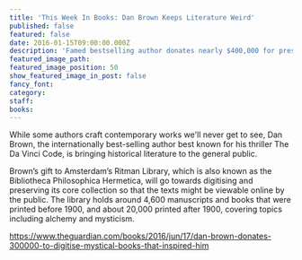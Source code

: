 ```yaml
---
title: 'This Week In Books: Dan Brown Keeps Literature Weird'
published: false
featured: false
date: 2016-01-15T09:00:00.000Z
description: 'Famed bestselling author donates nearly $400,000 for preservation of priceless arcane manuscripts.'
featured_image_path:
featured_image_position: 50
show_featured_image_in_post: false
fancy_font:
category:
staff:
books:
---
```



While some authors craft contemporary works we'll never get to see, Dan Brown, the internationally best-selling author best known for his thriller The Da Vinci Code, is bringing historical literature to the general public.

Brown’s gift to Amsterdam’s Ritman Library, which is also known as the Bibliotheca Philosophica Hermetica, will go towards digitising and preserving its core collection so that the texts might be viewable online by the public. The library holds around 4,600 manuscripts and books that were printed before 1900, and about 20,000 printed after 1900, covering topics including alchemy and mysticism.

https://www.theguardian.com/books/2016/jun/17/dan-brown-donates-300000-to-digitise-mystical-books-that-inspired-him